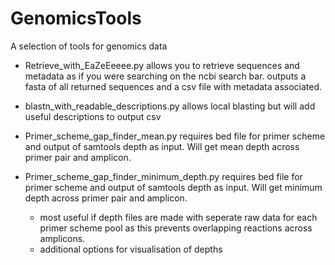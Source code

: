 # GenomicsTools

A selection of tools for genomics data

- Retrieve_with_EaZeEeeee.py allows you to retrieve sequences and metadata as if you were searching on the ncbi search bar. outputs a fasta of all returned sequences and a csv file with metadata associated. 

- blastn_with_readable_descriptions.py allows local blasting but will add useful descriptions to output csv

- Primer_scheme_gap_finder_mean.py requires bed file for primer scheme and output of samtools depth as input. Will get mean depth across primer pair and amplicon.

- Primer_scheme_gap_finder_minimum_depth.py requires bed file for primer scheme and output of samtools depth as input. Will get minimum depth across primer pair and amplicon.
    - most useful if depth files are made with seperate raw data for each primer scheme pool as this prevents overlapping reactions across amplicons.
    - additional options for visualisation of depths
